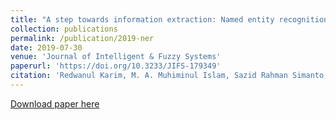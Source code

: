 ```yaml
---
title: "A step towards information extraction: Named entity recognition in Bangla using deep learning"
collection: publications
permalink: /publication/2019-ner
date: 2019-07-30
venue: 'Journal of Intelligent & Fuzzy Systems'
paperurl: 'https://doi.org/10.3233/JIFS-179349'
citation: 'Redwanul Karim, M. A. Muhiminul Islam, Sazid Rahman Simanto, Saif Ahmed Chowdhury, Kalyan Roy, Adnan Al Neon, Md. Sajid Hasan, Adnan Firoze, Rashedur M Rahman. (2019). &quot;A step towards information extraction: Named entity recognition in Bangla using deep learning.&quot; <i>Journal of Intelligent & Fuzzy Systems</i>. vol. 37, no. 6, pp. 7401-7413.'
---
```


[Download paper here](/files/publications/NER.pdf)
